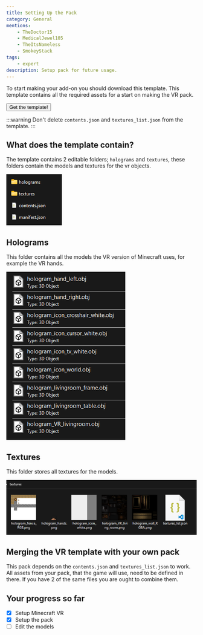 ```yaml
---
title: Setting Up the Pack
category: General
mentions:
    - TheDoctor15
    - MedicalJewel105
    - TheItsNameless
    - SmokeyStack
tags:
    - expert
description: Setup pack for future usage.
---
```


To start making your add-on you should download this template.
This template contains all the required assets for a start on making the VR pack.

<Button link="https://github.com/Bedrock-OSS/wiki-addon/releases/download/download/vr_template.mcpack">
    Get the template!
</Button>

:::warning
Don't delete `contents.json` and `textures_list.json` from the template.
:::

## What does the template contain?

The template contains 2 editable folders; `holograms` and `textures`,
these folders contain the models and textures for the vr objects.

![](/assets/images/vr/setup/vr-template-contents.png)

## Holograms

This folder contains all the models the VR version of Minecraft uses, for example the VR hands.

![](/assets/images/vr/setup/vr-template-holograms.png)

## Textures

This folder stores all textures for the models.

![](/assets/images/vr/setup/vr-template-textures.png)

## Merging the VR template with your own pack

This pack depends on the `contents.json` and `textures_list.json` to work. All assets from your pack, that the game will use, need to be defined in there.
If you have 2 of the same files you are ought to combine them.

## Your progress so far

<Checklist>

-   [x] Setup Minecraft VR
-   [x] Setup the pack
-   [ ] Edit the models

</Checklist>
